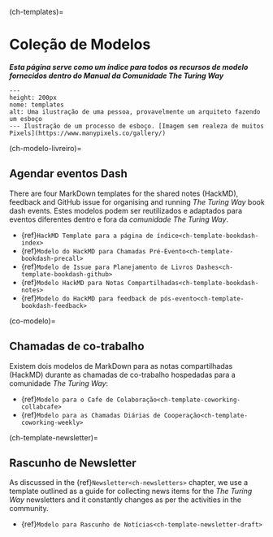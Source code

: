 (ch-templates)=
# Coleção de Modelos

***Esta página serve como um índice para todos os recursos de modelo fornecidos dentro do Manual da Comunidade The Turing Way***

```{figure} ../figures/templates.png
---
height: 200px
nome: templates
alt: Uma ilustração de uma pessoa, provavelmente um arquiteto fazendo um esboço
--- Ilustração de um processo de esboço. [Imagem sem realeza de muitos Pixels](https://www.manypixels.co/gallery/)
```

(ch-modelo-livreiro)=
## Agendar eventos Dash

There are four MarkDown templates for the shared notes (HackMD), feedback and GitHub issue for organising and running _The Turing Way_ book dash events. Estes modelos podem ser reutilizados e adaptados para eventos diferentes dentro e fora da _comunidade The Turing Way_.

- {ref}`HackMD Template para a página de índice<ch-template-bookdash-index>`
- {ref}`Modelo do HackMD para Chamadas Pré-Evento<ch-template-bookdash-precall>`
- {ref}`Modelo de Issue para Planejamento de Livros Dashes<ch-template-bookdash-github>`
- {ref}`Modelo HackMD para Notas Compartilhadas<ch-template-bookdash-notes>`
- {ref}`Modelo do HackMD para feedback de pós-evento<ch-template-bookdash-feedback>`

(co-modelo)=
## Chamadas de co-trabalho

Existem dois modelos de MarkDown para as notas compartilhadas (HackMD) durante as chamadas de co-trabalho hospedadas para a comunidade _The Turing Way_:

- {ref}`Modelo para o Cafe de Colaboração<ch-template-coworking-collabcafe>`
- {ref}`Modelo para as Chamadas Diárias de Cooperação<ch-template-coworking-weekly>`

(ch-template-newsletter)=
## Rascunho de Newsletter

As discussed in the {ref}`Newsletter<ch-newsletters>` chapter, we use a template outlined as a guide for collecting news items for the _The Turing Way_ newsletters and it constantly changes as per the activities in the community.

- {ref}`Modelo para Rascunho de Notícias<ch-template-newsletter-draft>`
